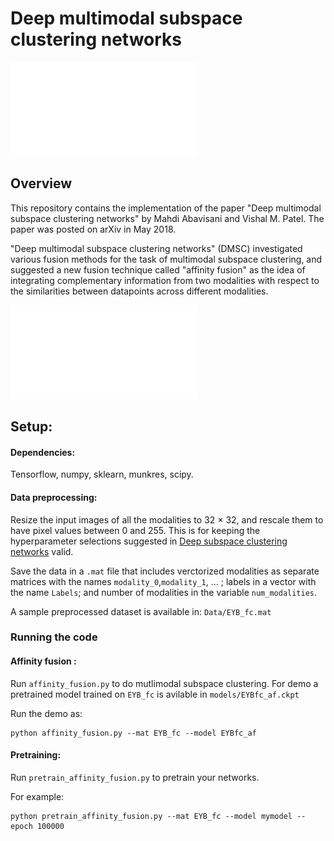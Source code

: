 # Deep multimodal subspace clustering networks

![overview](./fig2.pdf)


## Overview
This repository contains the implementation of the paper "Deep multimodal subspace clustering networks" by Mahdi Abavisani and Vishal M. Patel. The paper was posted on arXiv in May 2018.

"Deep multimodal subspace clustering networks" (DMSC)  investigated various fusion methods for the task of multimodal subspace clustering, and suggested a new fusion technique called "affinity fusion" as the idea of integrating complementary information from two modalities with respect to the similarities between datapoints across different modalities. 

![overview](./fig1.pdf)



## Setup:
#### Dependencies:
Tensorflow, numpy, sklearn, munkres, scipy.
#### Data preprocessing:
Resize the input images of all the modalities to 32 × 32, and rescale them to have pixel values between 0 and 255.   This is for keeping the hyperparameter selections suggested in [Deep subspace clustering networks](https://github.com/panji1990/Deep-subspace-clustering-networks) valid. 

Save the data in a `.mat` file that includes verctorized modalities as separate matrices with the names `modality_0`,`modality_1`, ... ; labels in a vector with the name `Labels`; and number of modalities in the variable `num_modalities`.

A sample preprocessed dataset is available in: `Data/EYB_fc.mat` 


### Running the code

#### Affinity fusion :
Run `affinity_fusion.py` to do mutlimodal subspace clustering.  For demo a pretrained model trained on `EYB_fc` is avilable in `models/EYBfc_af.ckpt`

Run the demo as: 
```
python affinity_fusion.py --mat EYB_fc --model EYBfc_af
```
#### Pretraining:
Run `pretrain_affinity_fusion.py` to pretrain your networks. 

For example:
```
python pretrain_affinity_fusion.py --mat EYB_fc --model mymodel --epoch 100000
```



